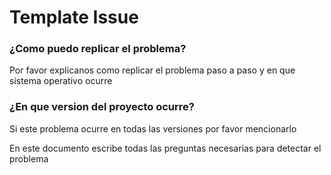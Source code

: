 # Template Issue

### ¿Como puedo replicar el problema?
Por favor explicanos como replicar el problema paso a paso y en que sistema operativo ocurre

### ¿En que version del proyecto ocurre?
Si este problema ocurre en todas las versiones por favor mencionarlo

En este documento escribe todas las preguntas necesarias para detectar el problema
